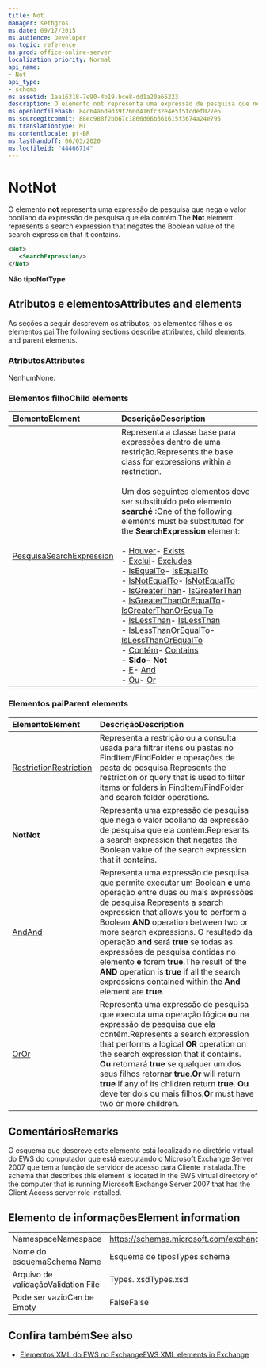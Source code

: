 ```yaml
---
title: Not
manager: sethgros
ms.date: 09/17/2015
ms.audience: Developer
ms.topic: reference
ms.prod: office-online-server
localization_priority: Normal
api_name:
- Not
api_type:
- schema
ms.assetid: 1aa16318-7e90-4b19-bce8-dd1a20a66223
description: O elemento not representa uma expressão de pesquisa que nega o valor booliano da expressão de pesquisa que ela contém.
ms.openlocfilehash: 84c64a6d9d39f260d416fc32e4e5f5fcdef027e5
ms.sourcegitcommit: 88ec988f2bb67c1866d06b361615f3674a24e795
ms.translationtype: MT
ms.contentlocale: pt-BR
ms.lasthandoff: 06/03/2020
ms.locfileid: "44466714"
---
```

# <a name="not"></a><span data-ttu-id="9f194-103">Not</span><span class="sxs-lookup"><span data-stu-id="9f194-103">Not</span></span>

<span data-ttu-id="9f194-104">O elemento **not** representa uma expressão de pesquisa que nega o valor booliano da expressão de pesquisa que ela contém.</span><span class="sxs-lookup"><span data-stu-id="9f194-104">The **Not** element represents a search expression that negates the Boolean value of the search expression that it contains.</span></span> 
  
```xml
<Not>
   <SearchExpression/>
</Not>
```

 <span data-ttu-id="9f194-105">**Não tipo**</span><span class="sxs-lookup"><span data-stu-id="9f194-105">**NotType**</span></span>
## <a name="attributes-and-elements"></a><span data-ttu-id="9f194-106">Atributos e elementos</span><span class="sxs-lookup"><span data-stu-id="9f194-106">Attributes and elements</span></span>

<span data-ttu-id="9f194-107">As seções a seguir descrevem os atributos, os elementos filhos e os elementos pai.</span><span class="sxs-lookup"><span data-stu-id="9f194-107">The following sections describe attributes, child elements, and parent elements.</span></span>
  
### <a name="attributes"></a><span data-ttu-id="9f194-108">Atributos</span><span class="sxs-lookup"><span data-stu-id="9f194-108">Attributes</span></span>

<span data-ttu-id="9f194-109">Nenhum</span><span class="sxs-lookup"><span data-stu-id="9f194-109">None.</span></span>
  
### <a name="child-elements"></a><span data-ttu-id="9f194-110">Elementos filho</span><span class="sxs-lookup"><span data-stu-id="9f194-110">Child elements</span></span>

|<span data-ttu-id="9f194-111">**Elemento**</span><span class="sxs-lookup"><span data-stu-id="9f194-111">**Element**</span></span>|<span data-ttu-id="9f194-112">**Descrição**</span><span class="sxs-lookup"><span data-stu-id="9f194-112">**Description**</span></span>|
|:-----|:-----|
|[<span data-ttu-id="9f194-113">Pesquisa</span><span class="sxs-lookup"><span data-stu-id="9f194-113">SearchExpression</span></span>](searchexpression.md) <br/> | <span data-ttu-id="9f194-114">Representa a classe base para expressões dentro de uma restrição.</span><span class="sxs-lookup"><span data-stu-id="9f194-114">Represents the base class for expressions within a restriction.</span></span> <br/><br/><span data-ttu-id="9f194-115">Um dos seguintes elementos deve ser substituído pelo elemento **searché** :</span><span class="sxs-lookup"><span data-stu-id="9f194-115">One of the following elements must be substituted for the **SearchExpression** element:</span></span> <br/> <br/><span data-ttu-id="9f194-116">- [Houver](exists.md)</span><span class="sxs-lookup"><span data-stu-id="9f194-116">- [Exists](exists.md)</span></span> <br/><span data-ttu-id="9f194-117">- [Exclui](excludes.md)</span><span class="sxs-lookup"><span data-stu-id="9f194-117">- [Excludes](excludes.md)</span></span> <br/><span data-ttu-id="9f194-118">- [IsEqualTo](isequalto.md)</span><span class="sxs-lookup"><span data-stu-id="9f194-118">- [IsEqualTo](isequalto.md)</span></span> <br/><span data-ttu-id="9f194-119">- [IsNotEqualTo](isnotequalto.md)</span><span class="sxs-lookup"><span data-stu-id="9f194-119">- [IsNotEqualTo](isnotequalto.md)</span></span> <br/><span data-ttu-id="9f194-120">- [IsGreaterThan](isgreaterthan.md)</span><span class="sxs-lookup"><span data-stu-id="9f194-120">- [IsGreaterThan](isgreaterthan.md)</span></span> <br/><span data-ttu-id="9f194-121">- [IsGreaterThanOrEqualTo](isgreaterthanorequalto.md)</span><span class="sxs-lookup"><span data-stu-id="9f194-121">- [IsGreaterThanOrEqualTo](isgreaterthanorequalto.md)</span></span> <br/><span data-ttu-id="9f194-122">- [IsLessThan](islessthan.md)</span><span class="sxs-lookup"><span data-stu-id="9f194-122">- [IsLessThan](islessthan.md)</span></span> <br/><span data-ttu-id="9f194-123">- [IsLessThanOrEqualTo](islessthanorequalto.md)</span><span class="sxs-lookup"><span data-stu-id="9f194-123">- [IsLessThanOrEqualTo](islessthanorequalto.md)</span></span> <br/><span data-ttu-id="9f194-124">- [Contém](contains.md)</span><span class="sxs-lookup"><span data-stu-id="9f194-124">- [Contains](contains.md)</span></span> <br/><span data-ttu-id="9f194-125">- **Sido**</span><span class="sxs-lookup"><span data-stu-id="9f194-125">- **Not**</span></span> <br/><span data-ttu-id="9f194-126">- [E](and.md)</span><span class="sxs-lookup"><span data-stu-id="9f194-126">- [And](and.md)</span></span> <br/><span data-ttu-id="9f194-127">- [Ou](or.md)</span><span class="sxs-lookup"><span data-stu-id="9f194-127">- [Or](or.md)</span></span> <br/> |
   
### <a name="parent-elements"></a><span data-ttu-id="9f194-128">Elementos pai</span><span class="sxs-lookup"><span data-stu-id="9f194-128">Parent elements</span></span>

|<span data-ttu-id="9f194-129">**Elemento**</span><span class="sxs-lookup"><span data-stu-id="9f194-129">**Element**</span></span>|<span data-ttu-id="9f194-130">**Descrição**</span><span class="sxs-lookup"><span data-stu-id="9f194-130">**Description**</span></span>|
|:-----|:-----|
|[<span data-ttu-id="9f194-131">Restriction</span><span class="sxs-lookup"><span data-stu-id="9f194-131">Restriction</span></span>](restriction.md) <br/> |<span data-ttu-id="9f194-132">Representa a restrição ou a consulta usada para filtrar itens ou pastas no FindItem/FindFolder e operações de pasta de pesquisa.</span><span class="sxs-lookup"><span data-stu-id="9f194-132">Represents the restriction or query that is used to filter items or folders in FindItem/FindFolder and search folder operations.</span></span>  <br/> |
|<span data-ttu-id="9f194-133">**Not**</span><span class="sxs-lookup"><span data-stu-id="9f194-133">**Not**</span></span> <br/> |<span data-ttu-id="9f194-134">Representa uma expressão de pesquisa que nega o valor booliano da expressão de pesquisa que ela contém.</span><span class="sxs-lookup"><span data-stu-id="9f194-134">Represents a search expression that negates the Boolean value of the search expression that it contains.</span></span>  <br/> |
|[<span data-ttu-id="9f194-135">And</span><span class="sxs-lookup"><span data-stu-id="9f194-135">And</span></span>](and.md) <br/> |<span data-ttu-id="9f194-136">Representa uma expressão de pesquisa que permite executar um Boolean **e** uma operação entre duas ou mais expressões de pesquisa.</span><span class="sxs-lookup"><span data-stu-id="9f194-136">Represents a search expression that allows you to perform a Boolean **AND** operation between two or more search expressions.</span></span> <span data-ttu-id="9f194-137">O resultado da operação **and** será **true** se todas as expressões de pesquisa contidas no elemento **e** forem **true**.</span><span class="sxs-lookup"><span data-stu-id="9f194-137">The result of the **AND** operation is **true** if all the search expressions contained within the **And** element are **true**.</span></span>  <br/> |
|[<span data-ttu-id="9f194-138">Or</span><span class="sxs-lookup"><span data-stu-id="9f194-138">Or</span></span>](or.md) <br/> |<span data-ttu-id="9f194-139">Representa uma expressão de pesquisa que executa uma operação lógica **ou** na expressão de pesquisa que ela contém.</span><span class="sxs-lookup"><span data-stu-id="9f194-139">Represents a search expression that performs a logical **OR** operation on the search expression that it contains.</span></span> <span data-ttu-id="9f194-140">**Ou** retornará **true** se qualquer um dos seus filhos retornar **true**.</span><span class="sxs-lookup"><span data-stu-id="9f194-140">**Or** will return **true** if any of its children return **true**.</span></span> <span data-ttu-id="9f194-141">**Ou** deve ter dois ou mais filhos.</span><span class="sxs-lookup"><span data-stu-id="9f194-141">**Or** must have two or more children.</span></span>  <br/> |
   
## <a name="remarks"></a><span data-ttu-id="9f194-142">Comentários</span><span class="sxs-lookup"><span data-stu-id="9f194-142">Remarks</span></span>

<span data-ttu-id="9f194-143">O esquema que descreve este elemento está localizado no diretório virtual do EWS do computador que está executando o Microsoft Exchange Server 2007 que tem a função de servidor de acesso para Cliente instalada.</span><span class="sxs-lookup"><span data-stu-id="9f194-143">The schema that describes this element is located in the EWS virtual directory of the computer that is running Microsoft Exchange Server 2007 that has the Client Access server role installed.</span></span>
  
## <a name="element-information"></a><span data-ttu-id="9f194-144">Elemento de informações</span><span class="sxs-lookup"><span data-stu-id="9f194-144">Element information</span></span>

|||
|:-----|:-----|
|<span data-ttu-id="9f194-145">Namespace</span><span class="sxs-lookup"><span data-stu-id="9f194-145">Namespace</span></span>  <br/> |https://schemas.microsoft.com/exchange/services/2006/types  <br/> |
|<span data-ttu-id="9f194-146">Nome do esquema</span><span class="sxs-lookup"><span data-stu-id="9f194-146">Schema Name</span></span>  <br/> |<span data-ttu-id="9f194-147">Esquema de tipos</span><span class="sxs-lookup"><span data-stu-id="9f194-147">Types schema</span></span>  <br/> |
|<span data-ttu-id="9f194-148">Arquivo de validação</span><span class="sxs-lookup"><span data-stu-id="9f194-148">Validation File</span></span>  <br/> |<span data-ttu-id="9f194-149">Types. xsd</span><span class="sxs-lookup"><span data-stu-id="9f194-149">Types.xsd</span></span>  <br/> |
|<span data-ttu-id="9f194-150">Pode ser vazio</span><span class="sxs-lookup"><span data-stu-id="9f194-150">Can be Empty</span></span>  <br/> |<span data-ttu-id="9f194-151">False</span><span class="sxs-lookup"><span data-stu-id="9f194-151">False</span></span>  <br/> |
   
## <a name="see-also"></a><span data-ttu-id="9f194-152">Confira também</span><span class="sxs-lookup"><span data-stu-id="9f194-152">See also</span></span>

- [<span data-ttu-id="9f194-153">Elementos XML do EWS no Exchange</span><span class="sxs-lookup"><span data-stu-id="9f194-153">EWS XML elements in Exchange</span></span>](ews-xml-elements-in-exchange.md)

